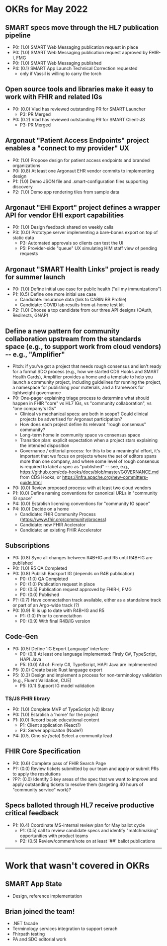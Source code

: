 # OKRs for May 2022

## SMART specs move through the HL7 publication pipeline
* P0: (1.0) SMART Web Messaging publication request in place
* P0: (1.0) SMART Web Messaging publication request approved by FHIR-I, FMG
* P0: (1.0) SMART Web Messaging published
* P4: (0.1) SMART App Launch Technical Correction requested
    * only if Vassil is willing to carry the torch

## Open source tools and libraries make it easy to work with FHIR and related IGs
* P0: (0.0) Vlad has reviewed outstanding PR for SMART Launcher
    * P3: PR Merged
* P0: (0.2) Vlad has reviewed outstanding PR for SMART Client-JS
    * P3: PR Merged

## Argonaut "Patient Access Endpoints" project enables a "connect to my provider" UX
* P0: (1.0) Propose design for patient access endpoints and branded organizations
* P0: (0.8) At least one Argonaut EHR vendor commits to implementing design
* P1: (1.0) Demo JSON file and .smart-configuration files supporting discovery
* P2: (1.0) Demo app rendering tiles from sample data

## Argonaut "EHI Export" project defines a wrapper API for vendor EHI export capabilities
* P0: (1.0) Design feedback shared on weekly calls
* P3: (0.0) Prototype server implementing a bare-bones export on top of static data
    * P3: Automated approvals so clients can test the UI
    * P5: Provider-side "queue" UX simulating HIM staff view of pending requests

## Argonaut "SMART Health Links" project is ready for summer launch
* P0: (1.0) Define initial use case for public health ("all my immunizations")
* P1: (0.5) Define one more initial use case
    * Candidate: Insurance data (link to CARIN BB Profile)
    * Candidate: COVID lab results from at-home test kit
* P2: (1.0) Choose a top candidate from our three API designs (OAuth, Redirects, GNAP)

## Define a new pattern for community collaboration upstream from the standards space (e.g., to support work from cloud vendors) -- e.g., "Amplifier"

* Pitch: if you've got a project that needs rough consensus and isn't ready for a formal SDO process (e.g., how we started CDS Hooks and SMART Health Cards), Amplifier provides a home and a template to help you launch a community project, including guidelines for running the project, a namespace for publishing your materials, and a framework for lightweight governance
* P0: One-pager explaining triage process to determine what should happen in FHIR "core" vs HL7 IGs, vs "community collaboration", vs "one company's IGs"
  * Clinical vs mechanical specs: are both in scope? Could clinical projects be advertised for Argonaut participation?
  * How does each project define its relevant "rough consensus" community?
  * Long-term home in community space vs consensus space
  * Transition plan: explicit expectation when a project stars explaining the intended disposition
  * Governance / editorial process: for this to be a meaningful effort, it's important that we  focus on projects where the set of editors spans more than one company, and where some level of rough consensus is required to label a spec as "published" -- see, e.g., https://github.com/cds-hooks/docs/blob/master/GOVERNANCE.md from CDS Hooks, or https://infra.apache.org/new-committers-guide.html
* P0: (0.0) Review proposed process: with at least two cloud vendors
* P1: (0.0) Define naming conventions for canonical URLs in "community IG space"
* P4: (0.0) Establish licensing conventions for "community IG space"
* P4: (0.0) Decide on a home
    * Candidate: FHIR Community Process (https://www.fhir.org/community/process)
    * Candidate: new FHIR Acclerator
    * Candidate: an existing FHIR Accelerator

## Subscriptions
* P0: (0.8) Sync all changes between R4B+IG and R5 until R4B+IG are published
* P0: (1.0) R5 QA Completed
* P0: (0.8) Publish Backport IG (depends on R4B publication)
    * P0: (1.0) QA Completed
    * P0: (1.0) Publication request in place
    * P0: (0.5) Publication request approved by FHIR-I, FMG
    * P0: (0.0) Published
* P?: (0.7) Have connectathon track available, either as a standalone track or part of an Argo-wide track (?)
* P0: (0.9) RI is up to date with R4B+IG and R5
    * P1: (1.0) Prior to connectathon
    * P0: (0.9) With final R4B/IG version

## Code-Gen
* P0: (0.5) Define 'IG Export Language' interface
    * P0: (0.1) At least one language implemented: Firely C#, TypeScript, HAPI Java
    * P5: (0.0) All of: Firely C#, TypeScript, HAPI Java are implmenented
* P5: (0.0) Create basic Rust language export
* P5: (0.3) Design and implement a process for non-terminology validation (e.g., Fluent Validation, CUE)
    * P5: (0.1) Support IG model validation

### TS/JS FHIR library
* P0: (1.0) Complete MVP of TypeScript (v2) library
* P0: (1.0) Establish a 'home' for the project
* P1: (0.0) Record basic educational content
    * P1: Client application (React?)
    * P3: Server applicaiton (Node?)
* P4: (0.5, Gino *de facto*) Select a community lead

## FHIR Core Specification
* P0: (0.6) Complete pass of FHIR Search Page
* P?: (0.0) Review tickets submitted by our team and apply or submit PRs to apply the resolutions
* ?P?: (0.0) Identify 3 key areas of the spec that we want to improve and apply outstanding tickets to resolve them (targeting 40 hours of "community service" work)?

## Specs balloted through HL7 receive productive critical feedback
* P1: (0.4) Coordinate MS-internal review plan for May ballot cycle 
  * P1: (0.5) call to review candidate specs and identify "matchmaking" opportunities with product teams
  * P2: (0.5) Review/comment/vote on at least '##' ballot publications

----

# Work that wasn't covered in OKRs

## SMART App State
* Design, reference implementation

## Brian joined the team!
* .NET facade
* Terminology services integration to support serach
* Fhirpath testing
* PA and SDC editorial work
